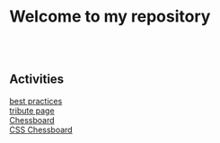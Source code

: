 # Welcome to my repository
<br><br>
## Activities

[best practices](Day1BestPractice.html "Best Practices")
<br>
[tribute page](tributePage/index.html "Tribute Page")
<br>
[Chessboard](Chessboard/chessBoard.html "Chessboard")
<br>
[CSS Chessboard](Chessboard/chessGrid.html "CSS Grid Chessboard")
